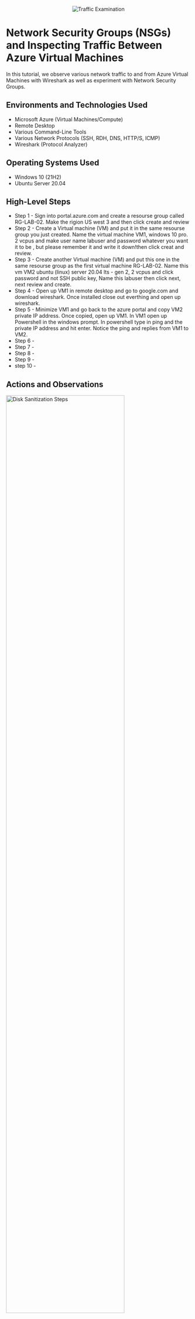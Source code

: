 <p align="center">
<img src="https://i.imgur.com/Ua7udoS.png" alt="Traffic Examination"/>
</p>

<h1>Network Security Groups (NSGs) and Inspecting Traffic Between Azure Virtual Machines</h1>
In this tutorial, we observe various network traffic to and from Azure Virtual Machines with Wireshark as well as experiment with Network Security Groups. <br />



<h2>Environments and Technologies Used</h2>

- Microsoft Azure (Virtual Machines/Compute)
- Remote Desktop
- Various Command-Line Tools
- Various Network Protocols (SSH, RDH, DNS, HTTP/S, ICMP)
- Wireshark (Protocol Analyzer)

<h2>Operating Systems Used </h2>

- Windows 10 (21H2)
- Ubuntu Server 20.04

<h2>High-Level Steps</h2>

- Step 1 - Sign into portal.azure.com and create a resourse group called RG-LAB-02. Make the rigion US west 3 and then click create and review 
- Step 2 - Create a Virtual machine (VM) and put it in the same resourse group you just created. Name the virtual machine VM1, windows 10 pro. 2 vcpus and make user name labuser and password whatever you want it to be , but please remember it and write it down!then click creat and review. 
- Step 3 - Create another Virtual machine (VM) and put this one in the same resourse group as the first virtual machine RG-LAB-02. Name this vm VM2 ubuntu (linux) server 20.04 lts - gen 2, 2 vcpus and click password and not SSH public key, Name this labuser then click next, next review and create. 
- Step 4 - Open up VM1 in remote desktop and go to google.com and download wireshark. Once installed close out everthing and open up wireshark. 
- Step 5 - Minimize VM1 and go back to the azure portal and copy VM2 private IP address. Once  copied, open up VM1. In VM1 open up Powershell in the windows prompt. In powershell type in ping and the private IP address and hit enter. Notice the ping and replies from VM1 to VM2. 
- Step 6 - 
- Step 7 - 
- Step 8 - 
- Step 9 - 
- step 10 - 





<h2>Actions and Observations</h2>

<p>
<img src="https://i.imgur.com/f5vVlgU.png" height="80%" width="80%" alt="Disk Sanitization Steps"/>
</p>
<p>
Once signed into azure, create a resource group and call it RG-LAB-02. RG is for Resourse group. 
</p>
<br />

<p>
<img src="https://i.imgur.com/LQfZV4v.png" height="80%" width="80%" alt="Disk Sanitization Steps"/>
</p>
<p>
Make sure the resourse group is us west 3 .
</p>
<br />

<p>
<img src="https://i.imgur.com/oomnUxU.png" height="80%" width="80%" alt="Disk Sanitization Steps"/>
</p>
<p>
Create a Virtual Machine (VM). Put it in the same resourse group you just created. RG-LAB-02
</p>
<br />
<p>
<img src="https://i.imgur.com/ZIOtKAC.png" height="80%" width="80%" alt="Disk Sanitization Steps"/>
</p>
<p>
NAme the Virtual Machine (VM1).
</p>
<br />
<p>
<img src="https://i.imgur.com/DJmEXEB.png" height="80%" width="80%" alt="Disk Sanitization Steps"/>
</p>
<p>
Lorem ipsum dolor sit amet, consectetur adipiscing elit, sed do eiusmod tempor incididunt ut labore et dolore magna aliqua. Ut enim ad minim veniam, quis nostrud exercitation ullamco laboris nisi ut aliquip ex ea commodo consequat. Duis aute irure dolor in reprehenderit in voluptate velit esse cillum dolore eu fugiat nulla pariatur.
</p>
<br />
<p>
<img src="https://i.imgur.com/DJmEXEB.png" height="80%" width="80%" alt="Disk Sanitization Steps"/>
</p>
<p>
Lorem ipsum dolor sit amet, consectetur adipiscing elit, sed do eiusmod tempor incididunt ut labore et dolore magna aliqua. Ut enim ad minim veniam, quis nostrud exercitation ullamco laboris nisi ut aliquip ex ea commodo consequat. Duis aute irure dolor in reprehenderit in voluptate velit esse cillum dolore eu fugiat nulla pariatur.
</p>
<br />
<p>
<img src="https://i.imgur.com/DJmEXEB.png" height="80%" width="80%" alt="Disk Sanitization Steps"/>
</p>
<p>
Lorem ipsum dolor sit amet, consectetur adipiscing elit, sed do eiusmod tempor incididunt ut labore et dolore magna aliqua. Ut enim ad minim veniam, quis nostrud exercitation ullamco laboris nisi ut aliquip ex ea commodo consequat. Duis aute irure dolor in reprehenderit in voluptate velit esse cillum dolore eu fugiat nulla pariatur.
</p>
<br />
<p>
<img src="https://i.imgur.com/DJmEXEB.png" height="80%" width="80%" alt="Disk Sanitization Steps"/>
</p>
<p>
Lorem ipsum dolor sit amet, consectetur adipiscing elit, sed do eiusmod tempor incididunt ut labore et dolore magna aliqua. Ut enim ad minim veniam, quis nostrud exercitation ullamco laboris nisi ut aliquip ex ea commodo consequat. Duis aute irure dolor in reprehenderit in voluptate velit esse cillum dolore eu fugiat nulla pariatur.
</p>
<br />
<p>
<img src="https://i.imgur.com/DJmEXEB.png" height="80%" width="80%" alt="Disk Sanitization Steps"/>
</p>
<p>
Lorem ipsum dolor sit amet, consectetur adipiscing elit, sed do eiusmod tempor incididunt ut labore et dolore magna aliqua. Ut enim ad minim veniam, quis nostrud exercitation ullamco laboris nisi ut aliquip ex ea commodo consequat. Duis aute irure dolor in reprehenderit in voluptate velit esse cillum dolore eu fugiat nulla pariatur.
</p>
<br />
</p>
<br />
<p>
<img src="https://i.imgur.com/DJmEXEB.png" height="80%" width="80%" alt="Disk Sanitization Steps"/>
</p>
<p>
Lorem ipsum dolor sit amet, consectetur adipiscing elit, sed do eiusmod tempor incididunt ut labore et dolore magna aliqua. Ut enim ad minim veniam, quis nostrud exercitation ullamco laboris nisi ut aliquip ex ea commodo consequat. Duis aute irure dolor in reprehenderit in voluptate velit esse cillum dolore eu fugiat nulla pariatur.
</p>
<br />
